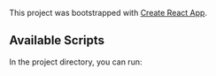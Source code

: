 This project was bootstrapped with [Create React App](https://github.com/facebook/create-react-app).

## Available Scripts

In the project directory, you can run:








